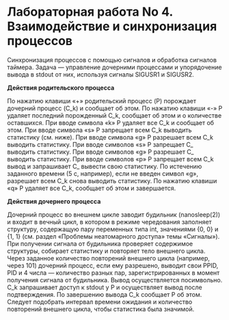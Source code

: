 # Лабораторная работа No 4. Взаимодействие и синхронизация процессов

Синхронизация процессов с помощью сигналов и обработка сигналов таймера.
Задача — управление дочерними процессами и упорядочение вывода в stdout от
них, используя сигналы SIGUSR1 и SIGUSR2.

**Действия родительского процесса**

По нажатию клавиши «+» pодительский процесс (P) порождает дочерний процесс (C_k) и сообщает об этом.
По нажатию клавиши «-» P удаляет последний порожденный C_k, сообщает об этом и о количестве оставшихся.
При вводе символа «k» P удаляет все C_k и сообщает об этом.
При вводе символа «s» P запрещает всем C_k выводить статистику (см. ниже).
При вводе символа «g» P разрешает всем C_k выводить статистику.
При вводе символов «s<num>» P запрещает C_<num> выводить статистику.
При вводе символов «g<num>» P разрешает C_<num> выводить статистику.
При вводе символов «p<num>» P запрещает всем C_k вывод и запрашивает C_<num> вывести свою статистику. По истечению заданного времени (5 с, например), если не введен символ «g», разрешает всем C_k снова выводить статистику.
По нажатию клавиши «q» P удаляет все C_k, сообщает об этом и завершается.

**Действия дочернего процесса**

Дочерний процесс во внешнем цикле заводит будильник (nanosleep(2)) и входит в вечный цикл, в котором в режиме чередования заполняет структуру, содержащую пару переменных типа int, значениями {0, 0} и {1, 1} (см. раздел «Проблемы неатомарного доступа» темы «Сигналы»).
При получении сигнала от будильника проверяет содержимое структуры, собирает статистику и повторяет тело внешнего цикла.
Через заданное количество повторений внешнего цикла (например, через 101) дочерний процесс, если ему разрешено, выводит свои PPID, PID и 4 числа — количество разных пар, зарегистрированных в момент получения сигнала от будильника.
Вывод осуществляется посимвольно.
C_k запрашивает доступ к stdout у P и осуществляет вывод после подтверждения.
По завершению вывода C_k сообщает P об этом.
Следует подобрать интервал времени ожидания и количество повторений внешнего цикла, чтобы статистика была значимой. 
